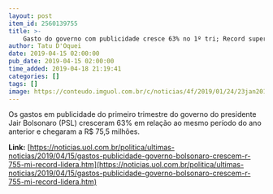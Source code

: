 ```yaml
---
layout: post
item_id: 2560139755
title: >-
    Gasto do governo com publicidade cresce 63% no 1º tri; Record supera Globo
author: Tatu D'Oquei
date: 2019-04-15 02:00:00
pub_date: 2019-04-15 02:00:00
time_added: 2019-04-18 21:19:41
categories: []
tags: []
image: https://conteudo.imguol.com.br/c/noticias/4f/2019/01/24/23jan2019---o-presidente-jair-bolsonaro-durante-entrevista-para-a-tv-record-1548335009488_v2_615x300.jpg
---
```


Os gastos em publicidade do primeiro trimestre do governo do presidente Jair Bolsonaro (PSL) cresceram 63% em relação ao mesmo período do ano anterior e chegaram a R$ 75,5 milhões.

**Link:** [https://noticias.uol.com.br/politica/ultimas-noticias/2019/04/15/gastos-publicidade-governo-bolsonaro-crescem-r-755-mi-record-lidera.htm](https://noticias.uol.com.br/politica/ultimas-noticias/2019/04/15/gastos-publicidade-governo-bolsonaro-crescem-r-755-mi-record-lidera.htm)

